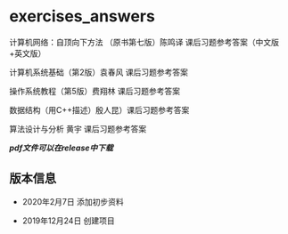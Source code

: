 # exercises_answers

计算机网络：自顶向下方法 （原书第七版）陈鸣译 课后习题参考答案（中文版+英文版）

计算机系统基础（第2版）袁春风 课后习题参考答案

操作系统教程（第5版）费翔林 课后习题参考答案

数据结构（用C++描述）殷人昆）课后习题参考答案

算法设计与分析 黄宇 课后习题参考答案

***pdf文件可以在release中下载***

## 版本信息

- 2020年2月7日
  添加初步资料

- 2019年12月24日
  创建项目
